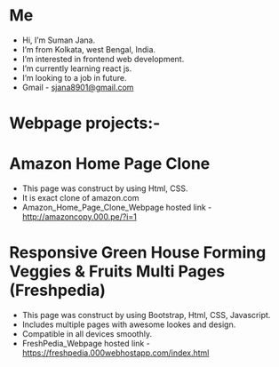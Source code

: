 # Me
- Hi, I’m Suman Jana.
- I’m from Kolkata, west Bengal, India.
- I’m interested in frontend web development.
- I’m currently learning react js.
- I’m looking to a job in future.
- Gmail - sjana8901@gmail.com
# Webpage projects:-
# Amazon Home Page Clone
- This page was construct by using Html, CSS.
- It is exact clone of amazon.com
- Amazon_Home_Page_Clone_Webpage hosted link - http://amazoncopy.000.pe/?i=1
# Responsive Green House Forming Veggies & Fruits Multi Pages (Freshpedia)
- This page was construct by using Bootstrap, Html, CSS, Javascript.
- Includes multiple pages with awesome lookes and design.
- Compatible in all devices smoothly.
- FreshPedia_Webpage hosted link - https://freshpedia.000webhostapp.com/index.html












